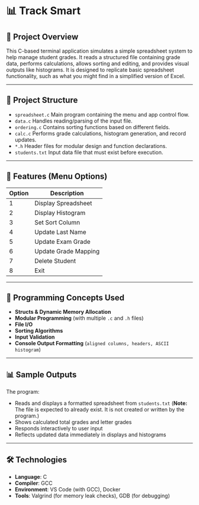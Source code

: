 # 📊 Track Smart

## 📌 Project Overview

This C-based terminal application simulates a simple spreadsheet system to help manage student grades.
It reads a structured file containing grade data, performs calculations, allows sorting and editing, and provides visual outputs like histograms.
It is designed to replicate basic spreadsheet functionality, such as what you might find in a simplified version of Excel.

---

## 📁 Project Structure

- `spreadsheet.c` Main program containing the menu and app control flow.
- `data.c` Handles reading/parsing of the input file.
- `ordering.c` Contains sorting functions based on different fields.
- `calc.c` Performs grade calculations, histogram generation, and record updates.
- `*.h` Header files for modular design and function declarations.
- `students.txt` Input data file that must exist before execution.

---

## 🔧 Features (Menu Options)

| Option | Description              |
|--------|--------------------------|
| 1      | Display Spreadsheet      |
| 2      | Display Histogram        |
| 3      | Set Sort Column          |
| 4      | Update Last Name         |
| 5      | Update Exam Grade        |
| 6      | Update Grade Mapping     |
| 7      | Delete Student           |
| 8      | Exit                     |

---

## 🧱 Programming Concepts Used

- **Structs & Dynamic Memory Allocation**
- **Modular Programming** (with multiple `.c` and `.h` files)
- **File I/O**
- **Sorting Algorithms** 
- **Input Validation** 
- **Console Output Formatting** (`aligned columns, headers, ASCII histogram`)

---

## 📊 Sample Outputs

The program:
- Reads and displays a formatted spreadsheet from `students.txt` (**Note:** The file is expected to already exist. It is not created or written by the program.)
- Shows calculated total grades and letter grades
- Responds interactively to user input
- Reflects updated data immediately in displays and histograms

---

## 🛠 Technologies

- **Language**: C
- **Compiler**: GCC
- **Environment**: VS Code (with GCC), Docker
- **Tools**: Valgrind (for memory leak checks), GDB (for debugging)

